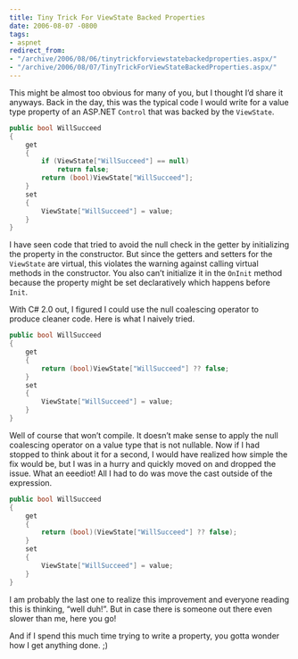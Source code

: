 ```yaml
---
title: Tiny Trick For ViewState Backed Properties
date: 2006-08-07 -0800
tags:
- aspnet
redirect_from:
- "/archive/2006/08/06/tinytrickforviewstatebackedproperties.aspx/"
- "/archive/2006/08/07/TinyTrickForViewStateBackedProperties.aspx/"
---
```


This might be almost too obvious for many of you, but I thought I’d
share it anyways. Back in the day, this was the typical code I would
write for a value type property of an ASP.NET `Control` that was backed
by the `ViewState`.

```csharp
public bool WillSucceed
{
    get
    {
        if (ViewState["WillSucceed"] == null)
            return false;
        return (bool)ViewState["WillSucceed"];
    }
    set
    {
        ViewState["WillSucceed"] = value;
    }
}
```

I have seen code that tried to avoid the null check in the getter by
initializing the property in the constructor. But since the getters and
setters for the `ViewState` are virtual, this violates the warning
against calling virtual methods in the constructor. You also can’t
initialize it in the `OnInit` method because the property might be set
declaratively which happens before `Init`.

With C\# 2.0 out, I figured I could use the null coalescing operator to
produce cleaner code. Here is what I naively tried.

```csharp
public bool WillSucceed
{
    get
    {
        return (bool)ViewState["WillSucceed"] ?? false;
    }
    set
    {
        ViewState["WillSucceed"] = value;
    }
}
```

Well of course that won’t compile. It doesn’t make sense to apply the
null coalescing operator on a value type that is not nullable. Now if I
had stopped to think about it for a second, I would have realized how
simple the fix would be, but I was in a hurry and quickly moved on and
dropped the issue. What an eeediot! All I had to do was move the cast
outside of the expression.

```csharp
public bool WillSucceed
{
    get
    {
        return (bool)(ViewState["WillSucceed"] ?? false);
    }
    set
    {
        ViewState["WillSucceed"] = value;
    }
}
```

I am probably the last one to realize this improvement and everyone
reading this is thinking, “well duh!”. But in case there is someone out
there even slower than me, here you go!

And if I spend this much time trying to write a property, you gotta
wonder how I get anything done. ;)

